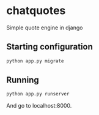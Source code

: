 # chatquotes
Simple quote engine in django

## Starting configuration
```sh
python app.py migrate
```
## Running
```sh
python app.py runserver
```
And go to localhost:8000.
